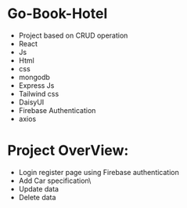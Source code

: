 # Go-Book-Hotel

- Project based on CRUD operation
- React
- Js
- Html
- css
- mongodb
- Express Js
- Tailwind css
- DaisyUI
- Firebase Authentication
- axios
# Project OverView: 
- Login register page using Firebase authentication
- Add Car specification\
- Update data
- Delete data
  
